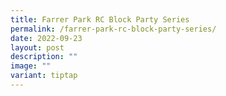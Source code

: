 ```yaml
---
title: Farrer Park RC Block Party Series
permalink: /farrer-park-rc-block-party-series/
date: 2022-09-23
layout: post
description: ""
image: ""
variant: tiptap
---
```

